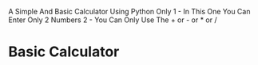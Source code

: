 A Simple And Basic Calculator Using Python Only
1 - In This One You Can Enter Only 2 Numbers
2 - You Can Only Use The + or - or * or /
# Basic Calculator
